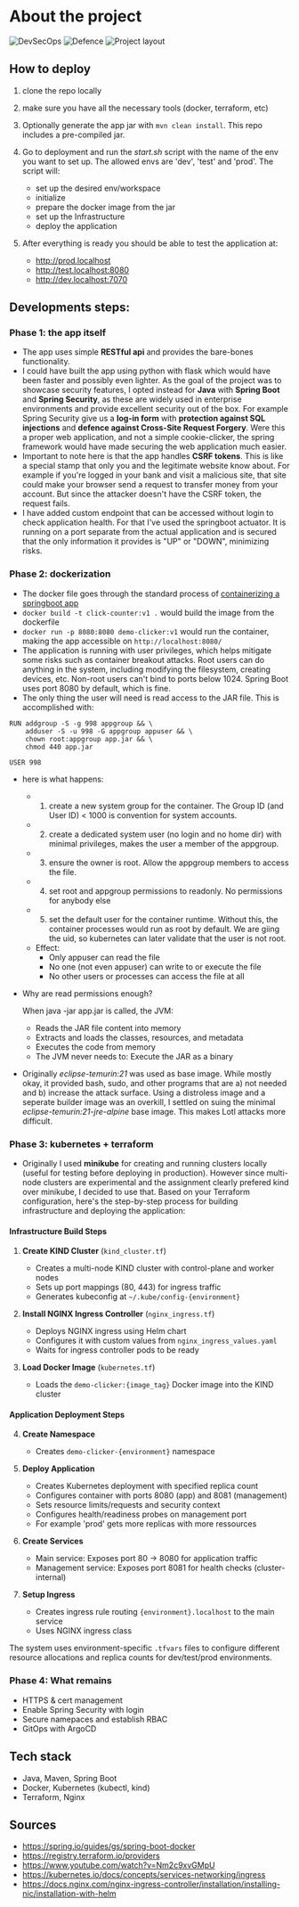 # About the project


![DevSecOps](./docs/devsecops.jpg)
![Defence](./docs/defence.jpg)
![Project layout](./docs/arch.jpg)


## How to deploy

1) clone the repo locally

2) make sure you have all the necessary tools (docker, terraform, etc)

3) Optionally generate the app jar with `mvn clean install`. This repo includes a pre-compiled jar. 

4) Go to deployment and run the *start.sh* script with the name of the env you want to set up. The allowed envs are 'dev', 'test' and 'prod'. The script will:
    
    - set up the desired env/workspace
    - initialize
    - prepare the docker image from the jar
    - set up the Infrastructure
    - deploy the application


5) After everything is ready you should be able to test the application at:
    
    - http://prod.localhost
    - http://test.localhost:8080
    - http://dev.localhost:7070




## Developments steps:
### Phase 1: the app itself
- The app uses simple **RESTful api** and provides the bare-bones functionality.
- I could have built the app using python with flask which would have been faster and possibly even lighter. As the goal of the project was to showcase security features, I opted instead for **Java** with **Spring Boot** and **Spring Security**, as these are widely used in enterprise environments and provide excellent security out of the box. For example Spring Security give us a **log-in form** with **protection against SQL injections** and **defence against Cross-Site Request Forgery**. Were this a proper web application, and not a simple cookie-clicker, the spring framework would have made securing the web application much easier.
- Important to note here is that the app handles **CSRF tokens**. This is like a special stamp that only you and the legitimate website know about. For example if you're logged in your bank and visit a malicious site, that site could make your browser send a request to transfer money from your account. But since the attacker doesn't have the CSRF token, the request fails.
- I have added custom endpoint that can be accessed without login to check application health. For that I've used the springboot actuator. It is running on a port separate from the actual application and is secured that the only information it provides is "UP" or "DOWN", minimizing risks.

### Phase 2: dockerization
- The docker file goes through the standard process of [containerizing a springboot app](https://spring.io/guides/gs/spring-boot-docker)
- `docker build -t click-counter:v1 .` would build the image from the dockerfile
- `docker run -p 8080:8080 demo-clicker:v1` would run the container, making the app accessible on `http://localhost:8080/`
- The application is running with user privileges, which helps mitigate some risks such as container breakout attacks. Root users can do anything in the system, including modifying the filesystem, creating devices, etc. Non-root users can't bind to ports below 1024. Spring Boot uses port 8080 by default, which is fine. 
- The only thing the user will need is read access to the JAR file. This is accomplished with:
```
RUN addgroup -S -g 998 appgroup && \
    adduser -S -u 998 -G appgroup appuser && \
    chown root:appgroup app.jar && \
    chmod 440 app.jar

USER 998
```

- here is what happens:
    - 1) create a new system group for the container. The Group ID (and User ID) < 1000 is convention for system accounts.
    - 2) create a dedicated system user (no login and no home dir) with minimal privileges, makes the user a member of the appgroup. 
    - 3) ensure the owner is root. Allow the appgroup members to access the file.
    - 4) set root and appgroup permissions to readonly. No permissions for anybody else
    - 5) set the default user for the container runtime. Without this, the container processes would run as root by default. We are giing the uid, so kubernetes can later validate that the user is not root.
    - Effect: 
        - Only appuser can read the file
        - No one (not even appuser) can write to or execute the file
        - No other users or processes can access the file at all

- Why are read permissions enough?

    When java -jar app.jar is called, the JVM:
    - Reads the JAR file content into memory
    - Extracts and loads the classes, resources, and metadata
    - Executes the code from memory
    - The JVM never needs to: Execute the JAR as a binary

- Originally *eclipse-temurin:21* was used as base image. While mostly okay, it provided bash, sudo, and other programs that are a) not needed and b) increase the attack surface. Using a distroless image and a seperate builder image was an overkill, I settled on suing the minimal *eclipse-temurin:21-jre-alpine* base image. This makes Lotl attacks more difficult.



### Phase 3: kubernetes + terraform
- Originally I used **minikube** for creating and running clusters locally (useful for testing before deploying in production). However since multi-node clusters are experimental and the assignment clearly prefered kind over minikube, I decided to use that.
Based on your Terraform configuration, here's the step-by-step process for building infrastructure and deploying the application:

#### Infrastructure Build Steps

1. **Create KIND Cluster** (`kind_cluster.tf`)
   - Creates a multi-node KIND cluster with control-plane and worker nodes
   - Sets up port mappings (80, 443) for ingress traffic
   - Generates kubeconfig at `~/.kube/config-{environment}`

2. **Install NGINX Ingress Controller** (`nginx_ingress.tf`)
   - Deploys NGINX ingress using Helm chart
   - Configures it with custom values from `nginx_ingress_values.yaml`
   - Waits for ingress controller pods to be ready

3. **Load Docker Image** (`kubernetes.tf`)
   - Loads the `demo-clicker:{image_tag}` Docker image into the KIND cluster

#### Application Deployment Steps

4. **Create Namespace**
   - Creates `demo-clicker-{environment}` namespace

5. **Deploy Application** 
   - Creates Kubernetes deployment with specified replica count 
   - Configures container with ports 8080 (app) and 8081 (management)
   - Sets resource limits/requests and security context
   - Configures health/readiness probes on management port
   - For example 'prod' gets more replicas with more ressources

6. **Create Services**
   - Main service: Exposes port 80 → 8080 for application traffic
   - Management service: Exposes port 8081 for health checks (cluster-internal)

7. **Setup Ingress**
   - Creates ingress rule routing `{environment}.localhost` to the main service
   - Uses NGINX ingress class

The system uses environment-specific `.tfvars` files to configure different resource allocations and replica counts for dev/test/prod environments.


    
### Phase 4: What remains

- HTTPS & cert management
- Enable Spring Security with login
- Secure namepaces and establish RBAC
- GitOps with ArgoCD


## Tech stack

- Java, Maven, Spring Boot
- Docker, Kubernetes (kubectl, kind)
- Terraform, Nginx

## Sources
- https://spring.io/guides/gs/spring-boot-docker
- https://registry.terraform.io/providers
- https://www.youtube.com/watch?v=Nm2c9xvGMpU
- https://kubernetes.io/docs/concepts/services-networking/ingress
- https://docs.nginx.com/nginx-ingress-controller/installation/installing-nic/installation-with-helm
